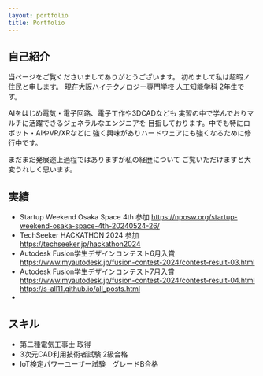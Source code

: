 ```yaml
---
layout: portfolio
title: Portfolio
---
```

## 自己紹介
当ページをご覧くださいましてありがとうございます。
初めまして私は超暇ノ住民と申します。
現在大阪ハイテクノロジー専門学校 人工知能学科 2年生です。

AIをはじめ電気・電子回路、電子工作や3DCADなども
実習の中で学んでおりマルチに活躍できるジェネラルなエンジニアを
目指しております。中でも特にロボット・AIやVR/XRなどに
強く興味がありハードウェアにも強くなるために修行中です。

まだまだ発展途上過程ではありますが私の経歴について
ご覧いただけますと大変うれしく思います。

## 実績
- Startup Weekend Osaka Space 4th 参加
https://nposw.org/startup-weekend-osaka-space-4th-20240524-26/
- TechSeeker HACKATHON 2024 参加
https://techseeker.jp/hackathon2024
- Autodesk Fusion学生デザインコンテスト6月入賞
https://www.myautodesk.jp/fusion-contest-2024/contest-result-03.html
- Autodesk Fusion学生デザインコンテスト7月入賞
https://www.myautodesk.jp/fusion-contest-2024/contest-result-04.html
https://s-all11.github.io/all_posts.html
- 
## スキル
- 第二種電気工事士 取得
- 3次元CAD利用技術者試験 2級合格
- IoT検定パワーユーザー試験　グレードB合格